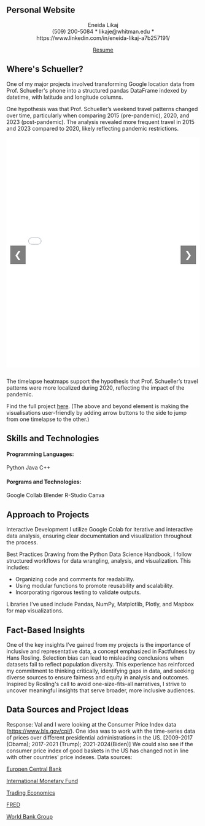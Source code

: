 ## Personal Website 
<div align="center">
  Eneida Likaj
</div>

<div align="center">
  (509) 200-5084 * likaje@whitman.edu * https://www.linkedin.com/in/eneida-likaj-a7b257191/ 
  <p><a href="https://drive.google.com/file/d/1UC0yQGDHgcBRNg2DVpymw41IlIg1vByu/view?usp=sharing" target="_blank">Resume</a></p>
</div>

## Where's Schueller?
One of my major projects involved transforming Google location data from Prof. Schueller's phone into a structured pandas DataFrame indexed by datetime, with latitude and longitude columns.

One hypothesis was that Prof. Schueller’s weekend travel patterns changed over time, particularly when comparing 2015 (pre-pandemic), 2020, and 2023 (post-pandemic). The analysis revealed more frequent travel in 2015 and 2023 compared to 2020, likely reflecting pandemic restrictions.

<div id="carousel" class="carousel" style="position: relative; width: 100%; max-width: 800px; margin: auto;">
  <!-- Slide 1 -->
  <div class="slide active">
    <iframe src="figures/timelapse_2019.html" width="100%" height="600" frameborder="0"></iframe>
  </div>

  <!-- Slide 2 -->
  <div class="slide">
    <iframe src="figures/timelapse_2020.html" width="100%" height="600" frameborder="0"></iframe>
  </div>

  <!-- Slide 3 -->
  <div class="slide">
    <iframe src="figures/timelapse_2022.html" width="100%" height="600" frameborder="0"></iframe>
  </div>

  <!-- Navigation Buttons -->
  <button class="prev" onclick="changeSlide(-1)">&#10094;</button>
  <button class="next" onclick="changeSlide(1)">&#10095;</button>
</div>

<style>
  /* Carousel Styles */
  .carousel {
    overflow: hidden;
    position: relative; /* Ensure positioning for child elements */
  }

  .slide {
    display: none;
    text-align: center;
  }

  .slide.active {
    display: block;
  }

  .prev, .next {
    cursor: pointer;
    position: absolute;
    top: 50%; /* Center vertically */
    transform: translateY(-50%); /* Adjust for centering */
    width: auto;
    padding: 10px;
    font-size: 24px;
    color: white;
    background-color: rgba(0, 0, 0, 0.5);
    border: none;
    z-index: 10; /* Ensure buttons are above other elements */
    user-select: none; /* Prevent text selection on click */
  }

  .prev {
    left: 10px; /* Position on the left */
  }

  .next {
    right: 10px; /* Position on the right */
  }

  iframe {
    display: block;
    margin: auto;
    border: none;
  }
</style>

<script>
  let currentSlide = 0;

  function changeSlide(direction) {
    const slides = document.querySelectorAll('.slide');
    slides[currentSlide].classList.remove('active');
    currentSlide = (currentSlide + direction + slides.length) % slides.length;
    slides[currentSlide].classList.add('active');
  }

  // Initialize the first slide
  document.querySelector('.slide').classList.add('active');
</script>


The timelapse heatmaps support the hypothesis that Prof. Schueller’s travel patterns were more localized during 2020, reflecting the impact of the pandemic.

Find the full project 
<a href="https://colab.research.google.com/drive/16VBqXlgDpoVissV-YfJqjQtlUCJL9_00?usp=sharing" target="_blank">here</a>.
(The above and beyond element is making the visualisations user-friendly by adding arrow buttons to the side to jump from one timelapse to the other.)


## Skills and Technologies
#### Programming Languages:
Python
Java
C++

#### Porgrams and Technologies:
Google Collab
Blender
R-Studio
Canva

## Approach to Projects
Interactive Development
I utilize Google Colab for iterative and interactive data analysis, ensuring clear documentation and visualization throughout the process.

Best Practices
Drawing from the Python Data Science Handbook, I follow structured workflows for data wrangling, analysis, and visualization. This includes:
- Organizing code and comments for readability.
- Using modular functions to promote reusability and scalability.
- Incorporating rigorous testing to validate outputs.
  
Libraries I’ve used include Pandas, NumPy, Matplotlib, Plotly, and Mapbox for map visualizations.

## Fact-Based Insights
One of the key insights I’ve gained from my projects is the importance of inclusive and representative data, a concept emphasized in Factfulness by Hans Rosling. Selection bias can lead to misleading conclusions when datasets fail to reflect population diversity. This experience has reinforced my commitment to thinking critically, identifying gaps in data, and seeking diverse sources to ensure fairness and equity in analysis and outcomes. Inspired by Rosling's call to avoid one-size-fits-all narratives, I strive to uncover meaningful insights that serve broader, more inclusive audiences.


## Data Sources and Project Ideas
Response: Val and I were looking at the Consumer Price Index data (https://www.bls.gov/cpi/).
One idea was to work with the time-series data of prices over different presidential
administrations in the US. [2009-2017 (Obama); 2017-2021 (Trump); 2021-2024(Biden)]
We could also see if the consumer price index of good baskets in the US has changed not in
line with other countries' price indexes.
Data sources:

<a href="https://data.ecb.europa.eu/data/data-categories/prices-macroeconomic-and-sectoral-statistics/measuring-inflation-harmonised-index-consumer-prices-hicp/harmonised-index-consumer-prices-hicp/goods" target="_blank">Europen Central Bank</a>

<a href="https://data.imf.org/?sk=4ffb52b2-3653-409a-b471-d47b46d904b5&sid=1485878802128" target="_blank">International  Monetary Fund</a>

<a href="https://tradingeconomics.com/united-states/interest-rate" target="_blank">Trading Economics</a>

<a href="https://fred.stlouisfed.org/series/FEDFUNDS" target="_blank">FRED</a>

<a href="https://data.worldbank.org/indicator/FP.CPI.TOTL.ZG" target="_blank">World Bank Group</a>



